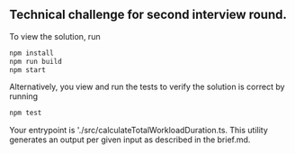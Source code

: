 ## Technical challenge for second interview round.

To view the solution, run  

```bash
npm install
npm run build
npm start
```

Alternatively, you view and run the tests to verify the solution is correct by running  

```bash
npm test
```

Your entrypoint is './src/calculateTotalWorkloadDuration.ts. This utility generates an output per given input as described in the brief.md.